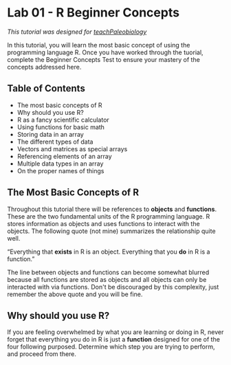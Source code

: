 # Lab 01 - R Beginner Concepts

*This tutorial was designed for [teachPaleobiology](https://github.com/aazaff/teachPaleobiology)*

In this tutorial, you will learn the most basic concept of using the programming language R. Once you have worked through 
the tuorial, complete the Beginner Concepts Test to ensure your mastery of the concepts addressed here.

## Table of Contents

+ The most basic concepts of R
+ Why should you use R?
+ R as a fancy scientific calculator
+ Using functions for basic math
+ Storing data in an array
+ The different types of data
+ Vectors and matrices as special arrays
+ Referencing elements of an array
+ Multiple data types in an array
+ On the proper names of things

## The Most Basic Concepts of R

Throughout this tutorial there will be references to **objects** and **functions**. These are the two fundamental units of the
R programming language. R stores information as objects and uses functions to interact with the objects. The following quote (not mine) summarizes the relationship quite well.

“Everything that **exists** in R is an object.
Everything that you **do** in R is a function.”

The line between objects and functions can become somewhat blurred because all functions are stored as objects and all objects 
can only be interacted with via functions. Don't be discouraged by this complexity, just remember the above quote and you will be fine.

## Why should you use R?

If you are feeling overwhelmed by what you are learning or doing in R, never forget that everything you do in R is just a 
**function** designed for one of the four following purposed. Determine which step you are trying to perform, and proceed from there.
